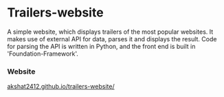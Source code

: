 # Trailers-website
A simple website, which displays trailers of the most popular websites. It makes use of external API for data, parses it and displays the result.
Code for parsing the API is written in Python, and the front end is built in 'Foundation-Framework'.

### Website
[akshat2412.github.io/trailers-website/](akshat2412.github.io/trailers-website)
